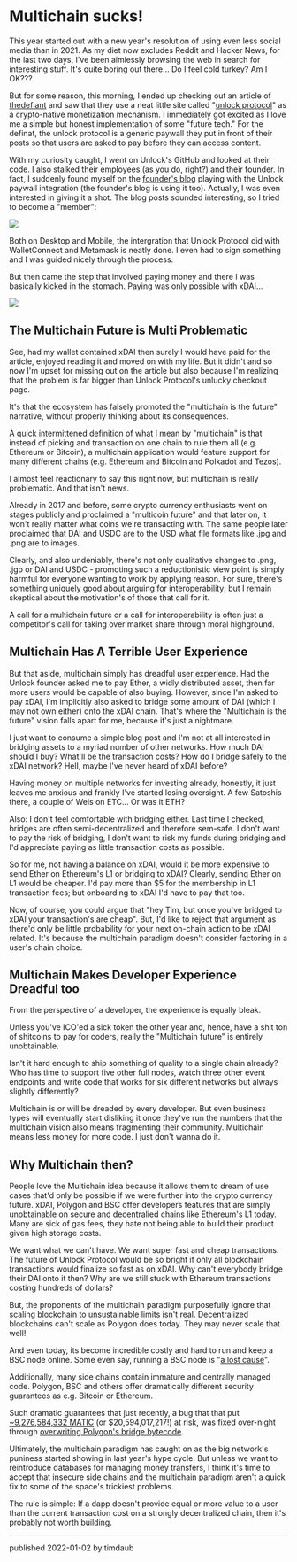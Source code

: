 # Multichain sucks!

This year started out with a new year's resolution of using even less social
media than in 2021. As my diet now excludes Reddit and Hacker News, for the
last two days, I've been aimlessly browsing the web in search for interesting
stuff. It's quite boring out there... Do I feel cold turkey? Am I OK???

But for some reason, this morning, I ended up checking out an article of
[thedefiant](https://thedefiant.io/) and saw that they use a neat little site
called "[unlock protocol](https://unlock-protocol.com/)" as a crypto-native
monetization mechanism. I immediately got excited as I love me a simple but
honest implementation of some "future tech." For the definat, the unlock
protocol is a generic paywall they put in front of their posts so that users
are asked to pay before they can access content.

With my curiosity caught, I went on Unlock's GitHub and looked at their code. I
also stalked their employees (as you do, right?) and their founder. In fact, I
suddenly found myself on the [founder's blog](https://www.ouvre-boite.com/)
playing with the Unlock paywall integration (the founder's blog is using it
too). Actually, I was even interested in giving it a shot. The blog posts
sounded interesting, so I tried to become a "member":

![](/assets/images/hyperfollow.png)

Both on Desktop and Mobile, the intergration that Unlock Protocol did with
WalletConnect and Metamask is neatly done. I even had to sign something and I was
guided nicely through the process.

But then came the step that involved paying money and there I was basically
kicked in the stomach. Paying was only possible with xDAI...

![](/assets/images/xdaicheckout.png)

## The Multichain Future is Multi Problematic

See, had my wallet contained xDAI then surely I would have paid for the
article, enjoyed reading it and moved on with my life. But it didn't and so now
I'm upset for missing out on the article but also because I'm realizing that
the problem is far bigger than Unlock Protocol's unlucky checkout page.

It's that the ecosystem has falsely promoted the "multichain is the future"
narrative, without properly thinking about its consequences.

A quick intermittened definition of what I mean by "multichain" is that instead
of picking and transaction on one chain to rule them all (e.g. Ethereum or
Bitcoin), a multichain application would feature support for many different
chains (e.g. Ethereum and Bitcoin and Polkadot and Tezos).

I almost feel reactionary to say this right now, but multichain is really
problematic. And that isn't news.

Already in 2017 and before, some crypto currency enthusiasts went on stages
publicly and proclaimed a "multicoin future" and that later on, it won't really
matter what coins we're transacting with. The same people later proclaimed that
DAI and USDC are to the USD what file formats like .jpg and .png are to images.

Clearly, and also undeniably, there's not only qualitative changes to .png,
.jgp or DAI and USDC - promoting such a reductionistic view point is simply
harmful for everyone wanting to work by applying reason. For sure, there's
something uniquely good about arguing for interoperability; but I remain
skeptical about the motivation's of those that call for it.

A call for a multichain future or a call for interoperability is often just a
competitor's call for taking over market share through moral highground.

## Multichain Has A Terrible User Experience

But that aside, multichain simply has dreadful user experience. Had the Unlock
founder asked me to pay Ether, a widly distributed asset, then far more users
would be capable of also buying. However, since I'm asked to pay xDAI, I'm
implicitly also asked to bridge some amount of DAI (which I may not own either)
onto the xDAI chain. That's where the "Multichain is the future" vision falls
apart for me, because it's just a nightmare.

I just want to consume a simple blog post and I'm not at all interested in
bridging assets to a myriad number of other networks. How much DAI should I
buy? What'll be the transaction costs? How do I bridge safely to the xDAI
network? Hell, maybe I've never heard of xDAI before?

Having money on multiple networks for investing already, honestly, it just
leaves me anxious and frankly I've started losing oversight. A few Satoshis
there, a couple of Weis on ETC... Or was it ETH?

Also: I don't feel comfortable with bridging either. Last time I checked,
bridges are often semi-decentralized and therefore sem-safe. I don't want to
pay the risk of bridging, I don't want to risk my funds during bridging and I'd
appreciate paying as little transaction costs as possible.

So for me, not having a balance on xDAI, would it be more expensive to send
Ether on Ethereum's L1 or bridging to xDAI? Clearly, sending Ether on L1 would
be cheaper. I'd pay more than $5 for the membership in L1 transaction fees; but
onboarding to xDAI I'd have to pay that too.

Now, of course, you could argue that "hey Tim, but once you've bridged to xDAI
your transaction's are cheap". But, I'd like to reject that argument as there'd
only be little probability for your next on-chain action to be xDAI related.
It's because the multichain paradigm doesn't consider factoring in a user's
chain choice.

## Multichain Makes Developer Experience Dreadful too

From the perspective of a developer, the experience is equally bleak.

Unless you've ICO'ed a sick token the other year and, hence, have a shit ton
of shitcoins to pay for coders, really the "Multichain future" is entirely
unobtainable.

Isn't it hard enough to ship something of quality to a single chain already?
Who has time to support five other full nodes, watch three other event
endpoints and write code that works for six different networks but always
slightly differently?

Multichain is or will be dreaded by every developer. But even business types
will eventually start disliking it once they've run the numbers that the
multichain vision also means fragmenting their community. Multichain means less
money for more code. I just don't wanna do it.

## Why Multichain then?

People love the Multichain idea because it allows them to dream of use cases
that'd only be possible if we were further into the crypto currency future.
xDAI, Polygon and BSC offer developers features that are simply unobtainable on
secure and decentralied chains like Ethereum's L1 today. Many are sick of gas
fees, they hate not being able to build their product given high storage costs.

We want what we can't have. We want super fast and cheap transactions. The
future of Unlock Protocol would be so bright if only all blockchain
transactions would finalize so fast as on xDAI. Why can't everybody bridge
their DAI onto it then? Why are we still stuck with Ethereum transactions
costing hundreds of dollars?

But, the proponents of the multichain paradigm purposefully ignore that scaling
blockchain to unsustainable limits [isn't
real](https://vitalik.ca/general/2021/05/23/scaling.html). Decentralized
blockchains can't scale as Polygon does today. They may never scale that well!

And even today, its become incredible costly and hard to run and keep a BSC
node online. Some even say, running a BSC node is "[a lost
cause](https://github.com/binance-chain/bsc/issues/553)".

Additionally, many side chains contain immature and centrally managed code.
Polygon, BSC and others offer dramatically different security guarantees as
e.g. Bitcoin or Ethereum.

Such dramatic guarantees that just recently, a bug that that put
[~9,276,584,332
MATIC](https://medium.com/immunefi/polygon-lack-of-balance-check-bugfix-postmortem-2-2m-bounty-64ec66c24c7d)
(or $20,594,017,217!) at risk, was fixed over-night through [overwriting
Polygon's bridge
bytecode](https://github.com/maticnetwork/bor/commit/488ea2bcb4d9771e05b1fad12d8b86562558aab5).

Ultimately, the multichain paradigm has caught on as the big network's puniness
started showing in last year's hype cycle. But unless we want to reintroduce
databases for managing money transfers, I think it's time to accept that
insecure side chains and the multichain paradigm aren't a quick fix to some of
the space's trickiest problems.

The rule is simple: If a dapp doesn't provide equal or more value to a user
than the current transaction cost on a strongly decentralized chain, then it's
probably not worth building.

---

published 2022-01-02 by timdaub

